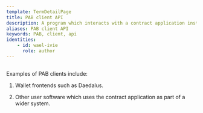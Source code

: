 ```yaml
---
template: TermDetailPage
title: PAB client API
description: A program which interacts with a contract application instance via the PAB’s client API.
aliases: PAB client API
keywords: PAB, client, api
identities: 
    - id: wael-ivie
      role: author
---
```

##

Examples of PAB clients include:

1. Wallet frontends such as Daedalus.

2. Other user software which uses the contract application as part of a wider system.